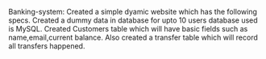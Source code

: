 Banking-system:
Created a simple dyamic website which has the following specs.
Created a dummy data in database for upto 10 users database used is MySQL.
Created Customers table which will have basic fields such as name,email,current balance.
Also created a transfer table which will record all transfers happened.

